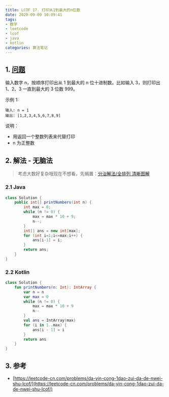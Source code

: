 ```yaml
---
title: LCOF 17. 打印从1到最大的n位数
date: 2020-09-09 10:09:41
tags:
- 数学
- leetcode
- lcof
- java
- kotlin
categories: 算法笔记
---
```

## 1. [问题](https://leetcode-cn.com/problems/da-yin-cong-1dao-zui-da-de-nwei-shu-lcof/)
输入数字 n，按顺序打印出从 1 到最大的 n 位十进制数。比如输入 3，则打印出 1、2、3 一直到最大的 3 位数 999。

<!--more-->

示例 1:
```
输入: n = 1
输出: [1,2,3,4,5,6,7,8,9]
```

说明：
- 用返回一个整数列表来代替打印
- n 为正整数

## 2. 解法 - 无脑法
> 考虑大数好复杂哦现在不想看，先搁置：[分治解法/全排列 清晰图解](https://leetcode-cn.com/problems/da-yin-cong-1dao-zui-da-de-nwei-shu-lcof/solution/mian-shi-ti-17-da-yin-cong-1-dao-zui-da-de-n-wei-2/)

### 2.1 Java
```java
class Solution {
    public int[] printNumbers(int n) {
        int max = 0;
        while (n != 0) {
            max = max * 10 + 9;
            n--;
        }
        int[] ans = new int[max];
        for (int i=1;i<=max;i++) {
            ans[i-1] = i;
        }
        return ans;
    }
}
```

### 2.2 Kotlin
```kotlin
class Solution {
    fun printNumbers(n: Int): IntArray {
        var n = n
        var max = 0
        while (n != 0) {
            max = max * 10 + 9
            n--
        }
        val ans = IntArray(max)
        for (i in 1..max) {
            ans[i - 1] = i
        }
        return ans
    }
}
```

## 3. 参考
- [https://leetcode-cn.com/problems/da-yin-cong-1dao-zui-da-de-nwei-shu-lcof/](https://leetcode-cn.com/problems/da-yin-cong-1dao-zui-da-de-nwei-shu-lcof/)
